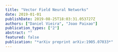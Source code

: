 ```yaml
---
title: "Vector Field Neural Networks"
date: 2019-01-01
publishDate: 2019-08-25T18:03:31.053727Z
authors: ["Daniel Vieira", "Joao Paixao"]
publication_types: ["2"]
abstract: ""
featured: false
publication: "*arXiv preprint arXiv:1905.07033*"
---
```


